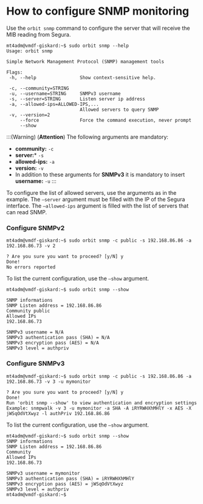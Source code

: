 # How to configure SNMP monitoring

Use the `orbit snmp` command to configure the server that will receive the MIB reading from Segura.

```shell
mt4adm@vmdf-giskard:~$ sudo orbit snmp --help
Usage: orbit snmp

Simple Network Management Protocol (SNMP) management tools

Flags:
 -h, --help                Show context-sensitive help.

 -c, --community=STRING
 -u, --username=STRING     SNMPv3 username
 -s, --server=STRING       Listen server ip address
 -a, --allowed-ips=ALLOWED-IPS,...
                           Allowed servers to query SNMP
 -v, --version=2
     --force               Force the command execution, never prompt
     --show
```
:::(Warning) (**Attention**)
 The following arguments are mandatory:

- **community:** `-c`  
- **server:*** `-s`  
- **allowed-ips:** `-a`  
- **version:** `-v`
- In addition to these arguments for **SNMPv3** it is mandatory to insert **username:** `-u` 
:::

To configure the list of allowed servers, use the arguments as in the example. The `–server` argument must be filled with the IP of the Segura interface. The `–allowed-ips` argument is filled with the list of servers that can read SNMP.

### **Configure SNMPv2**

```shell
mt4adm@vmdf-giskard:~$ sudo orbit snmp -c public -s 192.168.86.86 -a 192.168.86.73 -v 2

? Are you sure you want to proceed? [y/N] y
Done!
No errors reported
```

To list the current configuration, use the `–show` argument.


```shell
mt4adm@vmdf-giskard:~$ sudo orbit snmp --show

SNMP informations
SNMP Listen address = 192.168.86.86
Community public
Allowed IPs
192.168.86.73

SNMPv3 username = N/A
SNMPv3 authentication pass (SHA) = N/A
SNMPv3 encryption pass (AES) = N/A
SNMPv3 level = authpriv
```

### **Configure SNMPv3**


```shell
mt4adm@vmdf-giskard:~$ sudo orbit snmp -c public -s 192.168.86.86 -a 192.168.86.73 -v 3 -u mymonitor

? Are you sure you want to proceed? [y/N] y
Done!
Run 'orbit snmp --show' to view authentication and encryption settings
Example: snmpwalk -v 3 -u mymonitor -a SHA -A iRYRWHXhMHlY -x AES -X jWSqOdVtXwyz -l authPriv 192.168.86.86
```

To list the current configuration, use the `–show` argument.


```shell
mt4adm@vmdf-giskard:~$ sudo orbit snmp --show
SNMP informations
SNMP Listen address = 192.168.86.86
Community
Allowed IPs
192.168.86.73

SNMPv3 username = mymonitor
SNMPv3 authentication pass (SHA) = iRYRWHXhMHlY
SNMPv3 encryption pass (AES) = jWSqOdVtXwyz
SNMPv3 level = authpriv
mt4adm@vmdf-giskard:~$
```

